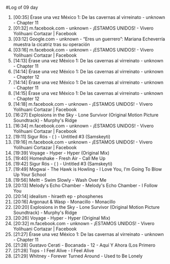 #Log of 09 day

1. [00:35] Érase una vez México 1: De las cavernas al virreinato - unknown - Chapter 11
1. [01:32] m.facebook.com - unknown - ¡ESTAMOS UNIDOS! - Vivero Yolihuani Cortazar | Facebook
1. [03:12] Google.com - unknown - “Eres un guerrero”: Mariana Echeverría muestra la cicatriz tras su operación
1. [03:16] m.facebook.com - unknown - ¡ESTAMOS UNIDOS! - Vivero Yolihuani Cortazar | Facebook
1. [14:13] Érase una vez México 1: De las cavernas al virreinato - unknown - Chapter 11
1. [14:14] Érase una vez México 1: De las cavernas al virreinato - unknown - Chapter 12
1. [14:14] Érase una vez México 1: De las cavernas al virreinato - unknown - Chapter 11
1. [14:15] Érase una vez México 1: De las cavernas al virreinato - unknown - Chapter 12
1. [14:18] m.facebook.com - unknown - ¡ESTAMOS UNIDOS! - Vivero Yolihuani Cortazar | Facebook
1. [16:27] Explosions in the Sky - Lone Survivor (Original Motion Picture Soundtrack) - Murphy's Ridge
1. [16:34] m.facebook.com - unknown - ¡ESTAMOS UNIDOS! - Vivero Yolihuani Cortazar | Facebook
1. [19:11] Sigur Rós - ( ) - Untitled #3 (Samskeyti)
1. [19:16] m.facebook.com - unknown - ¡ESTAMOS UNIDOS! - Vivero Yolihuani Cortazar | Facebook
1. [19:39] Voyage - Hyper - Hyper (Original Mix)
1. [19:40] Homeshake - Fresh Air - Call Me Up
1. [19:42] Sigur Rós - ( ) - Untitled #3 (Samskeyti)
1. [19:49] Mogwai - The Hawk is Howling - I Love You, I'm Going To Blow Up Your School
1. [19:56] Meltt - Swim Slowly - Wash Over Me
1. [20:13] Melody's Echo Chamber - Melody's Echo Chamber - I Follow You
1. [20:14] idealism - hiraeth ep - phosphenes
1. [20:16] Argonaut & Wasp - Monacillo - Monacillo
1. [20:20] Explosions in the Sky - Lone Survivor (Original Motion Picture Soundtrack) - Murphy's Ridge
1. [20:26] Voyage - Hyper - Hyper (Original Mix)
1. [20:32] m.facebook.com - unknown - ¡ESTAMOS UNIDOS! - Vivero Yolihuani Cortazar | Facebook
1. [21:27] Érase una vez México 1: De las cavernas al virreinato - unknown - Chapter 11
1. [21:28] Gustavo Cerati - Bocanada - 12 - Aquí Y Ahora (Los Primero
1. [21:28] Tops - I Feel Alive - I Feel Alive
1. [21:29] Whitney - Forever Turned Around - Used to Be Lonely
